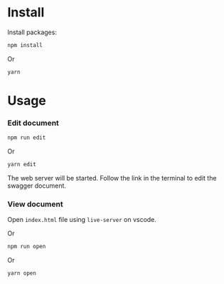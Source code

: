 # Install

Install packages:

```bash
npm install
```

Or

```bash
yarn
```

# Usage

### Edit document

```bash
npm run edit
```

Or

```bash
yarn edit
```

The web server will be started. Follow the link in the terminal to edit the swagger document.

### View document

Open `index.html` file using `live-server` on vscode.

Or

```bash
npm run open
```

Or

```bash
yarn open
```
